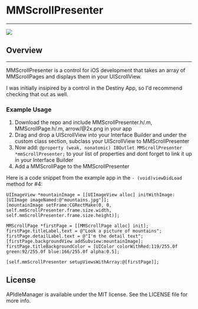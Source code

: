 # MMScrollPresenter
---

![](https://github.com/MitchellMalleo/MMScrollPresenter/blob/master/mmScrollPresenter.gif)

## Overview
---
MMScrollPresenter is a control for iOS development that takes an array of MMScrollPages and displays them in your UIScrollView. 

I was initially insipired by a control in the Destiny App, so I'd recommend checking that out as well.

### Example Usage

1. Download the repo and include MMScrollPresenter.h/.m, MMScrollPage.h/.m, arrow/@2x.png in your app
2. Drag and drop a UIScrollView into your Interface Builder and under the custom class section, subclass your UIScrollView to MMScrollPresenter
3. Now add: `@property (weak, nonatomic) IBOutlet MMScrollPresenter *mmScrollPresenter;` to your list of properties and dont forget to link it up in your Interface Builder
4. Add a MMScrollPage to the MMScrollPresenter

Here is a code snippet from the example app in the `- (void)viewDidLoad` method for #4:
	
	UIImageView *mountainImage = [[UIImageView alloc] initWithImage:[UIImage imageNamed:@"mountains.jpg"]];
    [mountainImage setFrame:CGRectMake(0, 0, self.mmScrollPresenter.frame.size.width, self.mmScrollPresenter.frame.size.height)];
    
    MMScrollPage *firstPage = [[MMScrollPage alloc] init];
    firstPage.titleLabel.text = @"Look a picture of mountains";
    firstPage.detailLabel.text = @"I'm the detail text";
    [firstPage.backgroundView addSubview:mountainImage];
    firstPage.titleBackgroundColor = [UIColor colorWithRed:119/255.0f green:92/255.0f blue:166/255.0f alpha:0.5];
    
    [self.mmScrollPresenter setupViewsWithArray:@[firstPage]];

## License

APIdleManager is available under the MIT license. See the LICENSE file for more info.